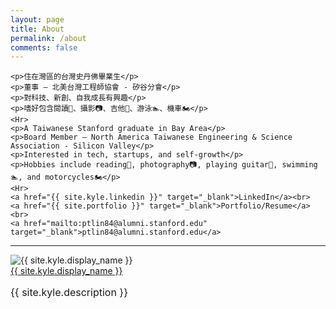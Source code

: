 ```yaml
---
layout: page
title: About
permalink: /about
comments: false
---
```


<div class="row justify-content-between">
  <div class="col-md-7 pr-5">

    <p>住在灣區的台灣史丹佛畢業生</p>
    <p>董事 — 北美台灣工程師協會 - 矽谷分會</p>
    <p>對科技、新創、自我成長有興趣</p>
    <p>嗜好包含閱讀📖、攝影📷、吉他🎸、游泳🏊、機車🏍️</p>
    <Hr>
    <p>A Taiwanese Stanford graduate in Bay Area</p>
    <p>Board Member — North America Taiwanese Engineering & Science Association - Silicon Valley</p>
    <p>Interested in tech, startups, and self-growth</p>
    <p>Hobbies include reading📖, photography📷, playing guitar🎸, swimming🏊, and motorcycles🏍️</p>
    <Hr>
    <a href="{{ site.kyle.linkedin }}" target="_blank">LinkedIn</a><br>
    <a href="{{ site.portfolio }}" target="_blank">Portfolio/Resume</a><br>
    <a href="mailto:ptlin84@alumni.stanford.edu" target="_blank">ptlin84@alumni.stanford.edu</a>
  <Hr>
  </div>

  <div class="col-md-5">
    <div class="sticky-top sticky-top-80">
      <div class="row post-top-meta">
        <div class="col-xs-12 col-md-12 col-lg-12 text-center text-md-left mb-4 mb-md-0">
          <img class="author-thumb-lg" src="{{ site.baseurl }}/{{ site.kyle.avatar }}" alt="{{ site.kyle.display_name }}">
        </div>
        <div class="col-xs-12 col-md-12 col-lg-12 mt-lg-3 text-center text-md-left">
          <a target="_blank" class="link-dark " href="{{ site.kyle.web }}">{{ site.kyle.display_name }}</a>
          <!-- <a target="_blank" href="{{ site.kyle.twitter }}" class="btn follow">Follow</a> -->
          <p style="font-size:16px;" class="author-description">{{ site.kyle.description }}</p>
        </div>
      </div>
    </div>
  </div>
</div>
